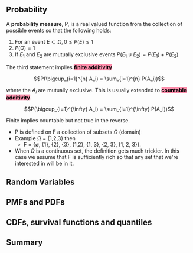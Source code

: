 ## Probability

A **probability measure**, P, is a real valued function from the collection of possible events so that the following holds:

1) For an event $E \subset \Omega, 0 \leq P(E) \leq 1$
2) $P(\Omega) = 1$
3) If $E_1$ and $E_2$ are mutually exclusive events $P(E_1 \cup E_2) = P(E_1) + P(E_2)$

The third statement implies **<mark style="background: #FF5582A6;">finite additivity</mark>**

$$P(\bigcup_{i=1}^{n} A_i) = \sum_{i=1}^{n} P(A_i))$$

where the ${A_i}$ are mutually exclusive. This is usually extended to **<mark style="background: #FF5582A6;">countable additivity</mark>**

$$P(\bigcup_{i=1}^{\infty} A_i) = \sum_{i=1}^{\infty} P(A_i))$$

Finite implies countable but not true in the reverse.

* P is defined on F a collection of subsets $\Omega$ (domain)
* Example $\Omega$ = {1,2,3} then
	* F = {$\emptyset$, {1}, {2}, {3}, {1,2}, {1, 3}, {2, 3}, {1, 2, 3}}.
* When $\Omega$ is a continuous set, the definition gets much trickier. In this case we assume that F is sufficiently rich so that any set that we're interested in will be in it.
## Random Variables

## PMFs and PDFs

## CDFs, survival functions and quantiles

## Summary